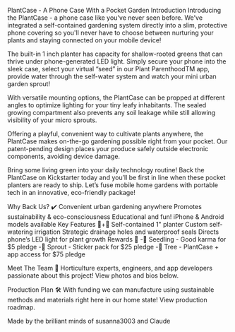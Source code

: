 PlantCase - A Phone Case With a Pocket Garden
Introduction
Introducing the PlantCase - a phone case like you've never seen before. We've integrated a self-contained gardening system directly into a slim, protective phone covering so you'll never have to choose between nurturing your plants and staying connected on your mobile device!

The built-in 1 inch planter has capacity for shallow-rooted greens that can thrive under phone-generated LED light. Simply secure your phone into the sleek case, select your virtual “seed” in our Plant ParenthoodTM app, provide water through the self-water system and watch your mini urban garden sprout!

With versatile mounting options, the PlantCase can be propped at different angles to optimize lighting for your tiny leafy inhabitants. The sealed growing compartment also prevents any soil leakage while still allowing visibility of your micro sprouts.

Offering a playful, convenient way to cultivate plants anywhere, the PlantCase makes on-the-go gardening possible right from your pocket. Our patent-pending design places your produce safely outside electronic components, avoiding device damage.

Bring some living green into your daily technology routine! Back the PlantCase on Kickstarter today and you’ll be first in line when these pocket planters are ready to ship. Let’s fuse mobile home gardens with portable tech in an innovative, eco-friendly package!

Why Back Us? ✔️
Convenient urban gardening anywhere
Promotes sustainability & eco-consciousness
Educational and fun!
iPhone & Android models available
Key Features 📱+🌱
Self-contained 1" planter
Custom self-watering irrigation
Strategic drainage holes and waterproof seals
Directs phone’s LED light for plant growth
Rewards 🎁
-🌿 Seedling - Good karma for $5 pledge
-🌱 Sprout - Sticker pack for $25 pledge
-🌳 Tree - PlantCase + app access for $75 pledge

Meet The Team 👋
Horticulture experts, engineers, and app developers passionate about this project! View photos and bios below.

Production Plan 🛠
With funding we can manufacture using sustainable methods and materials right here in our home state! View production roadmap.

Made by the brilliant minds of susanna3003 and Claude
